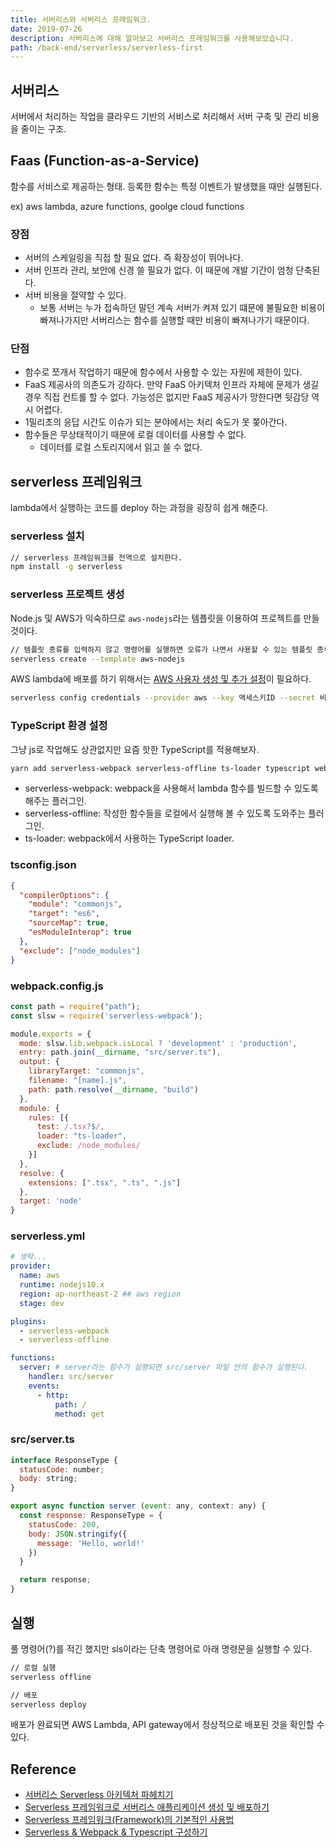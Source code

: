 ```yaml
---
title: 서버리스와 서버리스 프레임워크.
date: 2019-07-26
description: 서버리스에 대해 알아보고 서버리스 프레임워크를 사용해보았습니다.
path: /back-end/serverless/serverless-first
---
```


## 서버리스
서버에서 처리하는 작업을 클라우드 기반의 서비스로 처리해서 서버 구축 및 관리 비용을 줄이는 구조.

## Faas (Function-as-a-Service)
함수를 서비스로 제공하는 형태. 등록한 함수는 특정 이벤트가 발생했을 때만 실행된다.

ex) aws lambda, azure functions, goolge cloud functions

### 장점
- 서버의 스케일링을 직접 할 필요 없다. 즉 확장성이 뛰어나다.
- 서버 인프라 관리, 보안에 신경 쓸 필요가 없다. 이 때문에 개발 기간이 엄청 단축된다.
- 서버 비용을 절약할 수 있다.
  - 보통 서버는 누가 접속하던 말던 계속 서버가 켜져 있기 떄문에 불필요한 비용이 빠져나가지만 서버리스는 함수를 실행할 때만 비용이 빠져나가기 때문이다.

### 단점 
- 함수로 쪼개서 작업하기 때문에 함수에서 사용할 수 있는 자원에 제한이 있다.
- FaaS 제공사의 의존도가 강하다. 만약 FaaS 아키텍처 인프라 자체에 문제가 생길 경우 직접 컨트롤 할 수 없다. 가능성은 없지만 FaaS 제공사가 망한다면 뒷감당 역시 어렵다.
- 1밀리초의 응답 시간도 이슈가 되는 분야에서는 처리 속도가 못 쫒아간다.
- 함수들은 무상태적이기 때문에 로컬 데이터를 사용할 수 없다. 
  - 데이터를 로컬 스토리지에서 읽고 쓸 수 없다.

## serverless 프레임워크
lambda에서 실행하는 코드를 deploy 하는 과정을 굉장히 쉽게 해준다.

### serverless 설치 
```bash
// serverless 프레임워크를 전역으로 설치한다.
npm install -g serverless
```

### serverless 프로젝트 생성
Node.js 및 AWS가 익숙하므로 `aws-nodejs`라는 템플릿을 이용하여 프로젝트를 만들 것이다.

```bash
// 템플릿 종류를 입력하지 않고 명령어를 실행하면 오류가 나면서 사용할 수 있는 템플릿 종류가 출력된다. 
serverless create --template aws-nodejs
```

AWS lambda에 배포를 하기 위해서는 [AWS 사용자 생성 및 추가 설정](https://velopert.com/3549)이 필요하다. 

```bash
serverless config credentials --provider aws --key 액세스키ID --secret 비밀액세스키
```

### TypeScript 환경 설정
그냥 js로 작업해도 상관없지만 요즘 핫한 TypeScript를 적용해보자.

```bash
yarn add serverless-webpack serverless-offline ts-loader typescript webpack
```

- serverless-webpack: webpack을 사용해서 lambda 함수를 빌드할 수 있도록 해주는 플러그인.
- serverless-offline: 작성한 함수들을 로컬에서 실행해 볼 수 있도록 도와주는 플러그인.
- ts-loader: webpack에서 사용하는 TypeScript loader.

### tsconfig.json
```json
{
  "compilerOptions": {
    "module": "commonjs",
    "target": "es6",
    "sourceMap": true,
    "esModuleInterop": true
  },
  "exclude": ["node_modules"]
}

```

### webpack.config.js
```js
const path = require("path");
const slsw = require('serverless-webpack');

module.exports = {
  mode: slsw.lib.webpack.isLocal ? 'development' : 'production',
  entry: path.join(__dirname, "src/server.ts"),
  output: {
    libraryTarget: "commonjs",
    filename: "[name].js",
    path: path.resolve(__dirname, "build")
  },
  module: {
    rules: [{
      test: /.tsx?$/,
      loader: "ts-loader",
      exclude: /node_modules/
    }]
  },
  resolve: {
    extensions: [".tsx", ".ts", ".js"]
  },
  target: 'node'
}
```

### serverless.yml
```yml
# 생략...
provider:
  name: aws
  runtime: nodejs10.x
  region: ap-northeast-2 ## aws region
  stage: dev

plugins:
  - serverless-webpack
  - serverless-offline

functions:
  server: # server라는 함수가 실행되면 src/server 파일 안의 함수가 실행된다.
    handler: src/server 
    events:
      - http:
          path: / 
          method: get
```

### src/server.ts
```javascript
interface ResponseType {
  statusCode: number;
  body: string;
}

export async function server (event: any, context: any) {
  const response: ResponseType = {
    statusCode: 200,
    body: JSON.stringify({
      message: 'Hello, world!'
    })
  }

  return response;
}
```

## 실행
풀 명령어(?)를 적긴 했지만 sls이라는 단축 명령어로 아래 명령문을 실행할 수 있다.
```bash
// 로컬 실행
serverless offline

// 배포 
serverless deploy
```

배포가 완료되면 AWS Lambda, API gateway에서 정상적으로 배포된 것을 확인할 수 있다.

## Reference
- [서버리스 Serverless 아키텍처 파헤치기](https://futurecreator.github.io/2019/03/14/serverless-architecture/)
- [Serverless 프레임워크로 서버리스 애플리케이션 생성 및 배포하기](https://velopert.com/3549)
- [Serverless 프레임워크(Framework)의 기본적인 사용법](https://ndb796.tistory.com/311)
- [Serverless & Webpack & Typescript 구성하기](https://gyuha.tistory.com/515)
